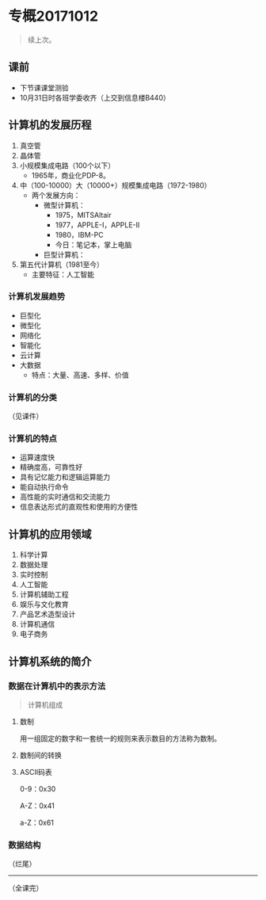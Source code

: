 # 专概20171012

> 续上次。

## 课前

- 下节课课堂测验
- 10月31日时各班学委收齐（上交到信息楼B440）

## 计算机的发展历程

1. 真空管
2. 晶体管
3. 小规模集成电路（100个以下）
   - 1965年，商业化PDP-8。
4. 中（100-10000）大（10000+）规模集成电路（1972-1980）
   - 两个发展方向：
     - 微型计算机：
       - 1975，MITSAltair
       - 1977，APPLE-I，APPLE-II
       - 1980，IBM-PC
       - 今日：笔记本，掌上电脑
     - 巨型计算机：
5. 第五代计算机（1981至今）
   - 主要特征：人工智能

### 计算机发展趋势

- 巨型化
- 微型化
- 网络化
- 智能化
- 云计算
- 大数据
  - 特点：大量、高速、多样、价值

### 计算机的分类

（见课件）

### 计算机的特点

- 运算速度快
- 精确度高，可靠性好
- 具有记忆能力和逻辑运算能力
- 能自动执行命令
- 高性能的实时通信和交流能力
- 信息表达形式的直观性和使用的方便性

## 计算机的应用领域

1. 科学计算
2. 数据处理
3. 实时控制
4. 人工智能
5. 计算机辅助工程
6. 娱乐与文化教育
7. 产品艺术造型设计
8. 计算机通信
9. 电子商务

## 计算机系统的简介

### 数据在计算机中的表示方法

> 计算机组成

1. 数制

   用一组固定的数字和一套统一的规则来表示数目的方法称为数制。

2. 数制间的转换

3. ASCII码表

   0-9：0x30

   A-Z：0x41

   a-Z：0x61




### 数据结构

（烂尾）

---

（全课完）